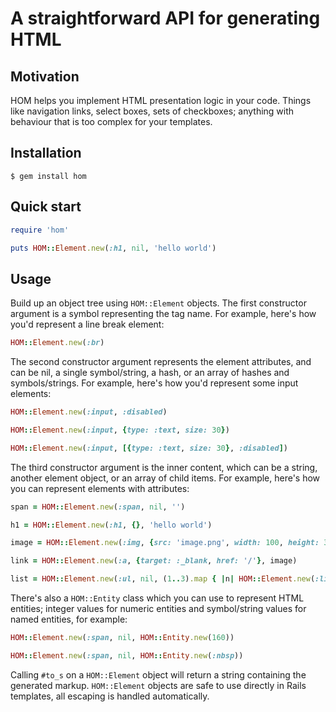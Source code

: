 A straightforward API for generating HTML
=========================================


Motivation
----------

HOM helps you implement HTML presentation logic in your code. Things like
navigation links, select boxes, sets of checkboxes; anything with behaviour
that is too complex for your templates.


Installation
------------

    $ gem install hom


Quick start
-----------

```ruby
require 'hom'

puts HOM::Element.new(:h1, nil, 'hello world')
```


Usage
-----

Build up an object tree using `HOM::Element` objects. The first constructor
argument is a symbol representing the tag name. For example, here's how you'd
represent a line break element:

```ruby
HOM::Element.new(:br)
```

The second constructor argument represents the element attributes, and can be
nil, a single symbol/string, a hash, or an array of hashes and symbols/strings.
For example, here's how you'd represent some input elements:

```ruby
HOM::Element.new(:input, :disabled)

HOM::Element.new(:input, {type: :text, size: 30})

HOM::Element.new(:input, [{type: :text, size: 30}, :disabled])
```

The third constructor argument is the inner content, which can be a string,
another element object, or an array of child items. For example, here's how
you can represent elements with attributes:

```ruby
span = HOM::Element.new(:span, nil, '')

h1 = HOM::Element.new(:h1, {}, 'hello world')

image = HOM::Element.new(:img, {src: 'image.png', width: 100, height: 30})

link = HOM::Element.new(:a, {target: :_blank, href: '/'}, image)

list = HOM::Element.new(:ul, nil, (1..3).map { |n| HOM::Element.new(:li, nil, n) })
```

There's also a `HOM::Entity` class which you can use to represent HTML entities;
integer values for numeric entities and symbol/string values for named entities,
for example:

```ruby
HOM::Element.new(:span, nil, HOM::Entity.new(160))

HOM::Element.new(:span, nil, HOM::Entity.new(:nbsp))
```

Calling `#to_s` on a `HOM::Element` object will return a string containing
the generated markup. `HOM::Element` objects are safe to use directly in
Rails templates, all escaping is handled automatically.
